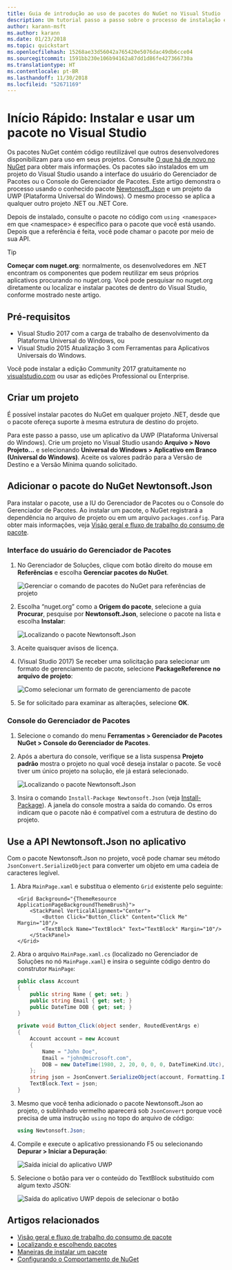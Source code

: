 ```yaml
---
title: Guia de introdução ao uso de pacotes do NuGet no Visual Studio
description: Um tutorial passo a passo sobre o processo de instalação e uso de um pacote NuGet em um projeto do Visual Studio.
author: karann-msft
ms.author: karann
ms.date: 01/23/2018
ms.topic: quickstart
ms.openlocfilehash: 15268ae33d56042a765420e5076dac49db6cce04
ms.sourcegitcommit: 1591bb230e106b94162a87dd1d86fe427366730a
ms.translationtype: HT
ms.contentlocale: pt-BR
ms.lasthandoff: 11/30/2018
ms.locfileid: "52671169"
---
```

# <a name="quickstart-install-and-use-a-package-in-visual-studio"></a>Início Rápido: Instalar e usar um pacote no Visual Studio

Os pacotes NuGet contém código reutilizável que outros desenvolvedores disponibilizam para uso em seus projetos. Consulte [O que há de novo no NuGet](../What-is-NuGet.md) para obter mais informações. Os pacotes são instalados em um projeto do Visual Studio usando a interface do usuário do Gerenciador de Pacotes ou o Console do Gerenciador de Pacotes. Este artigo demonstra o processo usando o conhecido pacote [Newtonsoft.Json](https://www.nuget.org/packages/Newtonsoft.Json/) e um projeto da UWP (Plataforma Universal do Windows). O mesmo processo se aplica a qualquer outro projeto .NET ou .NET Core.

Depois de instalado, consulte o pacote no código com `using <namespace>` em que \<namespace\> é específico para o pacote que você está usando. Depois que a referência é feita, você pode chamar o pacote por meio de sua API.

> [!Tip]
> **Começar com nuget.org**: normalmente, os desenvolvedores em .NET encontram os componentes que podem reutilizar em seus próprios aplicativos procurando no nuget.org. Você pode pesquisar no nuget.org diretamente ou localizar e instalar pacotes de dentro do Visual Studio, conforme mostrado neste artigo.

## <a name="prerequisites"></a>Pré-requisitos

- Visual Studio 2017 com a carga de trabalho de desenvolvimento da Plataforma Universal do Windows, ou
- Visual Studio 2015 Atualização 3 com Ferramentas para Aplicativos Universais do Windows.

Você pode instalar a edição Community 2017 gratuitamente no [visualstudio.com](https://www.visualstudio.com/) ou usar as edições Professional ou Enterprise.

## <a name="create-a-project"></a>Criar um projeto

É possível instalar pacotes do NuGet em qualquer projeto .NET, desde que o pacote ofereça suporte à mesma estrutura de destino do projeto.

Para este passo a passo, use um aplicativo da UWP (Plataforma Universal do Windows). Crie um projeto no Visual Studio usando **Arquivo > Novo Projeto...** e selecionando **Universal do Windows > Aplicativo em Branco (Universal do Windows)**. Aceite os valores padrão para a Versão de Destino e a Versão Mínima quando solicitado.

## <a name="add-the-newtonsoftjson-nuget-package"></a>Adicionar o pacote do NuGet Newtonsoft.Json

Para instalar o pacote, use a IU do Gerenciador de Pacotes ou o Console do Gerenciador de Pacotes. Ao instalar um pacote, o NuGet registrará a dependência no arquivo de projeto ou em um arquivo `packages.config`. Para obter mais informações, veja [Visão geral e fluxo de trabalho do consumo de pacote](../consume-packages/Overview-and-Workflow.md).

### <a name="package-manager-ui"></a>Interface do usuário do Gerenciador de Pacotes

1. No Gerenciador de Soluções, clique com botão direito do mouse em **Referências** e escolha **Gerenciar pacotes do NuGet**.

    ![Gerenciar o comando de pacotes do NuGet para referências de projeto](media/QS_Use-02-ManageNuGetPackages.png)

1. Escolha “nuget.org” como a **Origem do pacote**, selecione a guia **Procurar**, pesquise por **Newtonsoft.Json**, selecione o pacote na lista e escolha **Instalar**:

    ![Localizando o pacote Newtonsoft.Json](media/QS_Use-03-NewtonsoftJson.png)

1. Aceite quaisquer avisos de licença.

1. (Visual Studio 2017) Se receber uma solicitação para selecionar um formato de gerenciamento de pacote, selecione **PackageReference no arquivo de projeto**:

    ![Como selecionar um formato de gerenciamento de pacote](media/QS_Use-03b-SelectFormat.png)

1. Se for solicitado para examinar as alterações, selecione **OK**.

### <a name="package-manager-console"></a>Console do Gerenciador de Pacotes

1. Selecione o comando do menu **Ferramentas > Gerenciador de Pacotes NuGet > Console do Gerenciador de Pacotes**.

1. Após a abertura do console, verifique se a lista suspensa **Projeto padrão** mostra o projeto no qual você deseja instalar o pacote. Se você tiver um único projeto na solução, ele já estará selecionado.

    ![Localizando o pacote Newtonsoft.Json](media/QS_Use-08-Console1.png)

1. Insira o comando `Install-Package Newtonsoft.Json` (veja [Install-Package](../tools/ps-ref-install-package.md)). A janela do console mostra a saída do comando. Os erros indicam que o pacote não é compatível com a estrutura de destino do projeto.

## <a name="use-the-newtonsoftjson-api-in-the-app"></a>Use a API Newtonsoft.Json no aplicativo

Com o pacote Newtonsoft.Json no projeto, você pode chamar seu método `JsonConvert.SerializeObject` para converter um objeto em uma cadeia de caracteres legível.

1. Abra `MainPage.xaml` e substitua o elemento `Grid` existente pelo seguinte:

    ```xaml
    <Grid Background="{ThemeResource ApplicationPageBackgroundThemeBrush}">
        <StackPanel VerticalAlignment="Center">
            <Button Click="Button_Click" Content="Click Me" Margin="10"/>
            <TextBlock Name="TextBlock" Text="TextBlock" Margin="10"/>
        </StackPanel>
    </Grid>
    ```

1. Abra o arquivo `MainPage.xaml.cs` (localizado no Gerenciador de Soluções no nó `MainPage.xaml`) e insira o seguinte código dentro do construtor `MainPage`:

    ```cs
    public class Account
    {
        public string Name { get; set; }
        public string Email { get; set; }
        public DateTime DOB { get; set; }
    }

    private void Button_Click(object sender, RoutedEventArgs e)
    {
        Account account = new Account
        {
            Name = "John Doe",
            Email = "john@microsoft.com",
            DOB = new DateTime(1980, 2, 20, 0, 0, 0, DateTimeKind.Utc),
        };
        string json = JsonConvert.SerializeObject(account, Formatting.Indented);
        TextBlock.Text = json;
    }
    ```

1. Mesmo que você tenha adicionado o pacote Newtonsoft.Json ao projeto, o sublinhado vermelho aparecerá sob `JsonConvert` porque você precisa de uma instrução `using` no topo do arquivo de código:

    ```cs
    using Newtonsoft.Json;
    ```

1. Compile e execute o aplicativo pressionando F5 ou selecionando **Depurar > Iniciar a Depuração**:

    ![Saída inicial do aplicativo UWP](media/QS_Use-06-AppStart.png)

1. Selecione o botão para ver o conteúdo do TextBlock substituído com algum texto JSON:

    ![Saída do aplicativo UWP depois de selecionar o botão](media/QS_Use-07-AppEnd.png)

## <a name="related-articles"></a>Artigos relacionados

- [Visão geral e fluxo de trabalho do consumo de pacote](../consume-packages/overview-and-workflow.md)
- [Localizando e escolhendo pacotes](../consume-packages/finding-and-choosing-packages.md)
- [Maneiras de instalar um pacote](../consume-packages/ways-to-install-a-package.md)
- [Configurando o Comportamento de NuGet](../consume-packages/configuring-nuget-behavior.md)
